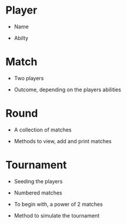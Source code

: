 # Player
- Name
* Abilty

# Match
- Two players
* Outcome, depending on the players abilities

# Round
- A collection of matches
* Methods to view, add and print matches

# Tournament
* Seeding the players
- Numbered matches
* To begin with, a power of 2 matches
- Method to simulate the tournament
